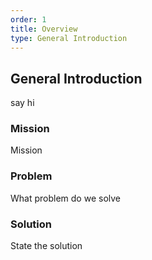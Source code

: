 ```yaml
---
order: 1
title: Overview
type: General Introduction
---
```


## General Introduction

say hi

### Mission

Mission

### Problem

What problem do we solve

### Solution

State the solution
